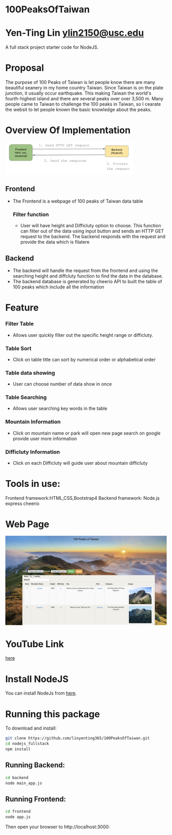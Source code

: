 # 100PeaksOfTaiwan
# Yen-Ting Lin ylin2150@usc.edu
A full stack project starter code for NodeJS.
# Proposal
The purpose of 100 Peaks of Taiwan is let people know there are many beautiful seanery in my home country Taiwan. Since Taiwan is on the plate junction, it usually occur earthquake. This making Taiwan the world's fourth-highest island and there are several peaks over over 3,500 m. Many people came to Taiwan to challenge the 100 peaks in Taiwan, so I cearate the websit to let people known the basic knowledge about the peaks. 
# Overview Of Implementation
<img alt="Diagram" src="https://github.com/linyenting365/100PeaksOfTaiwan/blob/master/FullStack%20diagram.png?raw=true" width="400" text-align="center">

## Frontend 
* The Frontend is a webpage of 100 peaks of Taiwan data table 
  ### Filter function
  * User will have height and Difficluty option to choose. This function can filter out of the data using input button and sends an HTTP GET request to the backend. The backend responds with the request and provide the data which is filatere

## Backend
  * The backend will handle the request from the frontend and using the searching height and diffcluty function to find the data in the database. 
  * The backend database is generated by cheerio API to built the table of 100 peaks which include all the information
  
# Feature
### Filter Table
* Allows user quickly filter out the specific height range or difficluty. 
### Table Sort 
* Click on table title can sort by numerical order or  alphabetical order
### Table data showing 
* User can choose number of data show in once
### Table Searching
* Allows user searching key words in the table 
### Mountain Information
* Click on mountain name or park will open new page search on google provide user more information
### Difficluty Information
* Click on each Difficluty will guide user about mountain difficluty

# Tools in use:
Frontend framework:HTML,CSS,Bootstrap4
Backend framework: Node.js express cheerio


# Web Page

![GitHub Logo](WebPage.png)
# YouTube Link
[here](https://youtu.be/_F54roA_pxI)
# Install NodeJS

You can install NodeJs from [here](https://nodejs.org/en/download/).

# Running this package

To download and install:

```bash
git clone https://github.com/linyenting365/100PeaksOfTaiwan.git
cd nodejs_fullstack
npm install
```

## Running Backend:
```bash
cd backend
node main_app.js
```


## Running Frontend:
```bash
cd frontend
node app.js
```
Then open your browser to http://localhost:3000:
